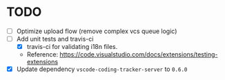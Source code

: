 # TODO

- [ ] Optimize upload flow (remove complex vcs queue logic)
- [ ] Add unit tests and travis-ci
	- [x] travis-ci for validating i18n files. 
	- Reference: <https://code.visualstudio.com/docs/extensions/testing-extensions>
- [x] Update dependency `vscode-coding-tracker-server` to `0.6.0`
